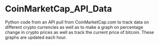 # CoinMarketCap_API_Data
Python code from an API pull from CoinMarketCap.com to track data on different crypto currencies as well as to make a graph on percentage change in crypto prices as well as track the current price of bitcoin. These graphs are updated each hour.
